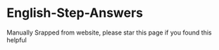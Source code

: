 # English-Step-Answers

Manually Srapped from website, please star this page if you found this helpful
